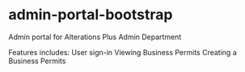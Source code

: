# admin-portal-bootstrap

Admin portal for Alterations Plus Admin Department

Features includes:
  User sign-in
  Viewing Business Permits
  Creating a Business Permits
  
